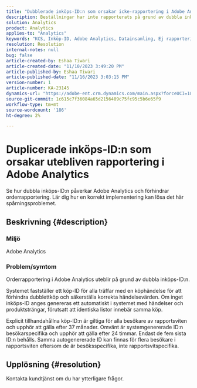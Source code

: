 ```yaml
---
title: "Dubblerade inköps-ID:n som orsakar icke-rapportering i Adobe Analytics"
description: Beställningar har inte rapporterats på grund av dubbla inköps-ID. Detta problem inträffar eftersom dessa ID:n inte överförs i implementeringen.
solution: Analytics
product: Analytics
applies-to: "Analytics"
keywords: "KCS, Inköp-ID, Adobe Analytics, Datainsamling, Ej rapportering, Frågor och svar"
resolution: Resolution
internal-notes: null
bug: false
article-created-by: Eshaa Tiwari
article-created-date: "11/10/2023 3:49:20 PM"
article-published-by: Eshaa Tiwari
article-published-date: "11/16/2023 3:03:15 PM"
version-number: 1
article-number: KA-23145
dynamics-url: "https://adobe-ent.crm.dynamics.com/main.aspx?forceUCI=1&pagetype=entityrecord&etn=knowledgearticle&id=e5ef35b0-e07f-ee11-8179-6045bd006149"
source-git-commit: 1c615c7f36084a65d2156409c75fc95c5b6e65f9
workflow-type: tm+mt
source-wordcount: '186'
ht-degree: 2%

---
```


# Duplicerade inköps-ID:n som orsakar utebliven rapportering i Adobe Analytics


Se hur dubbla inköps-ID:n påverkar Adobe Analytics och förhindrar orderrapportering. Lär dig hur en korrekt implementering kan lösa det här spårningsproblemet.

## Beskrivning {#description}


### Miljö

Adobe Analytics

### <b>Problem/symtom</b>

Orderrapportering i Adobe Analytics uteblir på grund av dubbla inköps-ID:n.

Systemet fastställer ett köp-ID för alla träffar med en köphändelse för att förhindra dubblettköp och säkerställa korrekta händelsevärden. Om inget inköps-ID anges genereras ett automatiskt i systemet med händelser och produktsträngar, förutsatt att identiska listor innebär samma köp.

Explicit tillhandahållna köp-ID:n är giltiga för alla besökare av rapportsviten och upphör att gälla efter 37 månader. Omvänt är systemgenererade ID:n besökarspecifika och upphör att gälla efter 24 timmar. Endast de fem sista ID:n behålls. Samma autogenererade ID kan finnas för flera besökare i rapportsviten eftersom de är besöksspecifika, inte rapportsvitspecifika.


## Upplösning {#resolution}


Kontakta kundtjänst om du har ytterligare frågor.
